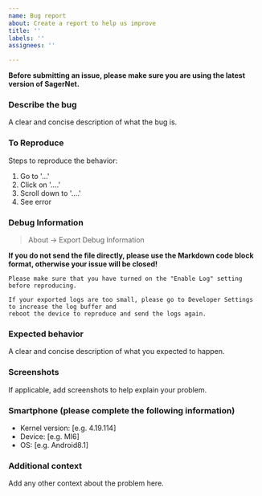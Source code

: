```yaml
---
name: Bug report
about: Create a report to help us improve 
title: ''
labels: ''
assignees: ''

---
```


**Before submitting an issue, please make sure you are using the latest version of SagerNet.**

### Describe the bug

A clear and concise description of what the bug is.

### To Reproduce

Steps to reproduce the behavior:

1. Go to '...'
2. Click on '....'
3. Scroll down to '....'
4. See error

### Debug Information

> About -> Export Debug Information

**If you do not send the file directly, please use the Markdown code block format, otherwise your
issue will be closed!**

```
Please make sure that you have turned on the "Enable Log" setting before reproducing. 

If your exported logs are too small, please go to Developer Settings to increase the log buffer and
reboot the device to reproduce and send the logs again.
```

### Expected behavior

A clear and concise description of what you expected to happen.

### Screenshots

If applicable, add screenshots to help explain your problem.

### Smartphone (please complete the following information)

- Kernel version: [e.g. 4.19.114]
- Device: [e.g. MI6]
- OS: [e.g. Android8.1]

### Additional context

Add any other context about the problem here.
